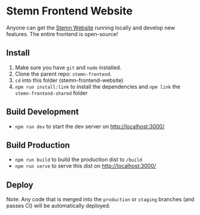 # Stemn Frontend Website

Anyone can get the [Stemn Website](https://stemn.com/) running locally and develop new features. The entire frontend is open-source!

## Install

1. Make sure you have `git` and `node` installed.
2. Clone the parent repo: `stemn-frontend`.
3. `cd` into this folder (stemn-frontend-website)
4. `npm run install:link` to install the dependencies and `npm link` the `stemn-frontend-shared` folder

## Build Development

* `npm run dev` to start the dev server on [http://localhost:3000/](http://localhost:3000/)

## Build Production

* `npm run build` to build the production dist to `/build`
* `npm run serve` to serve this dist on [http://localhost:3000/](http://localhost:3000/)

## Deploy

Note:
Any code that is merged into the `production` or `staging` branches (and passes CI) will be automatically deployed.
